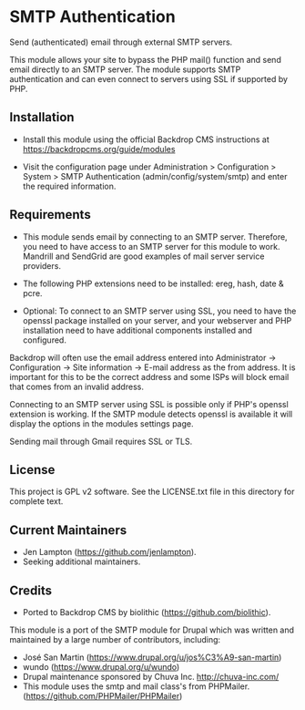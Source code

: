 SMTP Authentication
===================

Send (authenticated) email through external SMTP servers.

This module allows your site to bypass the PHP mail() function and send email directly to an SMTP server. The module supports SMTP authentication and can even connect to servers using SSL if supported by PHP.


Installation
------------

- Install this module using the official Backdrop CMS instructions at
  https://backdropcms.org/guide/modules

- Visit the configuration page under Administration > Configuration > System >
  SMTP Authentication (admin/config/system/smtp) and enter the required
  information.


Requirements
------------

* This module sends email by connecting to an SMTP server. Therefore, you need
  to have access to an SMTP server for this module to work. Mandrill and
  SendGrid are good examples of mail server service providers.

* The following PHP extensions need to be installed: ereg, hash, date & pcre.

* Optional: To connect to an SMTP server using SSL, you need to have the
  openssl package installed on your server, and your webserver and PHP
  installation need to have additional components installed and configured.

Backdrop will often use the email address entered into Administrator ->
Configuration -> Site information -> E-mail address as the from address.  It is
important for this to be the correct address and some ISPs will block email that
comes from an invalid address.

Connecting to an SMTP server using SSL is possible only if PHP's openssl
extension is working.  If the SMTP module detects openssl is available it
will display the options in the modules settings page.

Sending mail through Gmail requires SSL or TLS.


License
-------

This project is GPL v2 software. See the LICENSE.txt file in this directory for
complete text.


Current Maintainers
-------------------

- Jen Lampton (https://github.com/jenlampton).
- Seeking additional maintainers.

Credits
-------

- Ported to Backdrop CMS by biolithic (https://github.com/biolithic).

This module is a port of the SMTP module for Drupal which was written and maintained by a large number of contributors, including:

- José San Martin (https://www.drupal.org/u/jos%C3%A9-san-martin)
- wundo (https://www.drupal.org/u/wundo)
- Drupal maintenance sponsored by Chuva Inc. <http://chuva-inc.com/>
- This module uses the smtp and mail class's from PHPMailer. (https://github.com/PHPMailer/PHPMailer)
